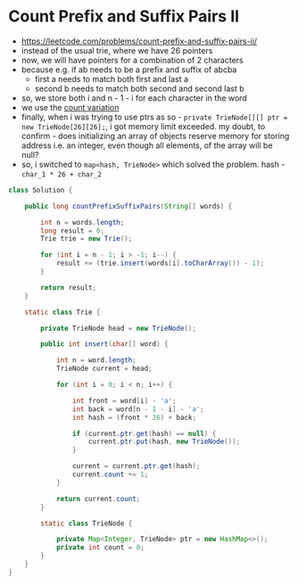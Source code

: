 # Count Prefix and Suffix Pairs II

- https://leetcode.com/problems/count-prefix-and-suffix-pairs-ii/
- instead of the usual trie, where we have 26 pointers
- now, we will have pointers for a combination of 2 characters
- because e.g. if ab needs to be a prefix and suffix of abcba
  - first a needs to match both first and last a
  - second b needs to match both second and second last b
- so, we store both i and n - 1 - i for each character in the word
- we use the [count variation](../../Strivers%20A2Z%20DSA%20Course%20Sheet/Step%2017:%20Tries/Step%2017.2:%20Problems/Implement%20Trie%20ll.md)
- finally, when i was trying to use ptrs as so - `private TrieNode[][] ptr = new TrieNode[26][26];`, i got memory limit exceeded. my doubt, to confirm - does initializing an array of objects reserve memory for storing address i.e. an integer, even though all elements, of the array will be null?
- so, i switched to `map<hash, TrieNode>` which solved the problem. hash - `char_1 * 26 + char_2`

```java
class Solution {

    public long countPrefixSuffixPairs(String[] words) {

        int n = words.length;
        long result = 0;
        Trie trie = new Trie();

        for (int i = n - 1; i > -1; i--) {
            result += (trie.insert(words[i].toCharArray()) - 1);
        }

        return result;
    }

    static class Trie {

        private TrieNode head = new TrieNode();

        public int insert(char[] word) {

            int n = word.length;
            TrieNode current = head;

            for (int i = 0; i < n; i++) {

                int front = word[i] - 'a';
                int back = word[n - 1 - i] - 'a';
                int hash = (front * 26) + back;

                if (current.ptr.get(hash) == null) {
                    current.ptr.put(hash, new TrieNode());
                }

                current = current.ptr.get(hash);
                current.count += 1;
            }

            return current.count;
        }

        static class TrieNode {

            private Map<Integer, TrieNode> ptr = new HashMap<>();
            private int count = 0;
        }
    }
}
```
